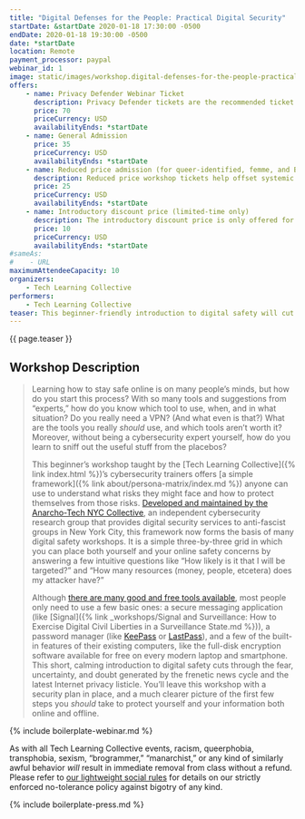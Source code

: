 ```yaml
---
title: "Digital Defenses for the People: Practical Digital Security"
startDate: &startDate 2020-01-18 17:30:00 -0500
endDate: 2020-01-18 19:30:00 -0500
date: *startDate
location: Remote
payment_processor: paypal
webinar_id: 1
image: static/images/workshop.digital-defenses-for-the-people-practical-digital-security.rectangle.jpg
offers:
    - name: Privacy Defender Webinar Ticket
      description: Privacy Defender tickets are the recommended ticket type for those who can afford to help fund the digital security and online privacy advocacy communities with their financial resources, are attending the workshop with the support of their employers or other backers, or have other resources available to them. Purchasing tickets at this level makes it possible for us to offer reduced price tickets to those in need.
      price: 70
      priceCurrency: USD
      availabilityEnds: *startDate
    - name: General Admission
      price: 35
      priceCurrency: USD
      availabilityEnds: *startDate
    - name: Reduced price admission (for queer-identified, femme, and BIPOC people)
      description: Reduced price workshop tickets help offset systemic biases prevalent in society and in the technology sector especially.
      price: 25
      priceCurrency: USD
      availabilityEnds: *startDate
    - name: Introductory discount price (limited-time only)
      description: The introductory discount price is only offered for the earliest Tech Learning Collective webinars. This discounted rate is our thank-you for helping us refine the webinar process during our webinar offering&rsquo;s early launch period.
      price: 10
      priceCurrency: USD
      availabilityEnds: *startDate
#sameAs:
#    - URL
maximumAttendeeCapacity: 10
organizers:
    - Tech Learning Collective
performers:
    - Tech Learning Collective
teaser: This beginner-friendly introduction to digital safety will cut through the fear, uncertainty, and doubt generated by the frenetic news cycle and the latest Internet privacy listicle, and offer an opportunity to ask the Tech Learning Collective&rsquo;s cybersecurity trainers your most pressing online privacy and digital security questions.
---
```


{{ page.teaser }}

## Workshop Description

> Learning how to stay safe online is on many people&rsquo;s minds, but how do you start this process? With so many tools and suggestions from &ldquo;experts,&rdquo; how do you know which tool to use, when, and in what situation? Do you really need a VPN? (And what even is that?) What are the tools you really *should* use, and which tools aren&rsquo;t worth it? Moreover, without being a cybersecurity expert yourself, how do you learn to sniff out the useful stuff from the placebos?
>
> This beginner&rsquo;s workshop taught by the [Tech Learning Collective]({% link index.html %})&rsquo;s cybersecurity trainers offers [a simple framework]({% link about/persona-matrix/index.md %}) anyone can use to understand what risks they might face and how to protect themselves from those risks. [Developed and maintained by the Anarcho-Tech NYC Collective](https://github.com/AnarchoTechNYC/meta/wiki/Persona-based-training-matrix), an independent cybersecurity research group that provides digital security services to anti-fascist groups in New York City, this framework now forms the basis of many digital safety workshops. It is a simple three-by-three grid in which you can place both yourself and your online safety concerns by answering a few intuitive questions like &ldquo;How likely is it that I will be targeted?&rdquo; and &ldquo;How many resources (money, people, etcetera) does my attacker have?&rdquo;
>
> Although [there are many good and free tools available](https://prism-break.org/en/), most people only need to use a few basic ones: a secure messaging application (like [Signal]({% link _workshops/Signal and Surveillance: How to Exercise Digital Civil Liberties in a Surveillance State.md %})), a password manager (like [KeePass](https://keepass.info/) or [LastPass](https://lastpass.com/)), and a few of the built-in features of their existing computers, like the full-disk encryption software available for free on every modern laptop and smartphone. This short, calming introduction to digital safety cuts through the fear, uncertainty, and doubt generated by the frenetic news cycle and the latest Internet privacy listicle. You&rsquo;ll leave this workshop with a security plan in place, and a much clearer picture of the first few steps you *should* take to protect yourself and your information both online and offline.

{% include boilerplate-webinar.md %}

As with all Tech Learning Collective events, racism, queerphobia, transphobia, sexism, &ldquo;brogrammer,&rdquo; &ldquo;manarchist,&rdquo; or any kind of similarly awful behavior *will* result in immediate removal from class without a refund. Please refer to [our lightweight social rules](https://github.com/AnarchoTechNYC/meta/wiki/Social-rules) for details on our strictly enforced no-tolerance policy against bigotry of any kind.

{% include boilerplate-press.md %}
